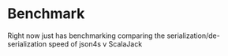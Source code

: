 # Benchmark

Right now just has benchmarking comparing the serialization/de-serialization speed of json4s v ScalaJack

